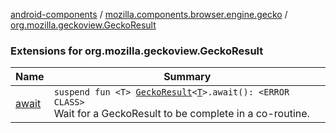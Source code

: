 [android-components](../../index.md) / [mozilla.components.browser.engine.gecko](../index.md) / [org.mozilla.geckoview.GeckoResult](./index.md)

### Extensions for org.mozilla.geckoview.GeckoResult

| Name | Summary |
|---|---|
| [await](await.md) | `suspend fun <T> `[`GeckoResult`](https://mozilla.github.io/geckoview/javadoc/mozilla-central/org/mozilla/geckoview/GeckoResult.html)`<`[`T`](await.md#T)`>.await(): <ERROR CLASS>`<br>Wait for a GeckoResult to be complete in a co-routine. |
